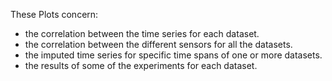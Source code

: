 These Plots concern: 
* the correlation between the time series for each dataset.
* the correlation between the different sensors for all the datasets. 
* the imputed time series for specific time spans of one or more datasets.
* the results of some of the experiments for each dataset.